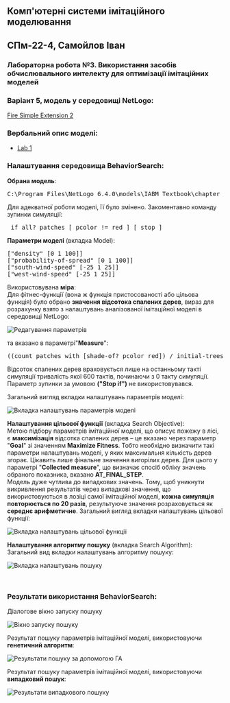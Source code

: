 ## Комп'ютерні системи імітаційного моделювання
## СПм-22-4, Самойлов Іван
### Лабораторна робота №**3**. Використання засобів обчислювального интелекту для оптимізації імітаційних моделей

### Варіант 5, модель у середовищі NetLogo:
[Fire Simple Extension 2](http://www.netlogoweb.org/launch#http://www.netlogoweb.org/assets/modelslib/IABM%20Textbook/chapter%203/Fire%20Extensions/Fire%20Simple%20Extension%202.nlogo)

### Вербальний опис моделі:

 - [Lab 1](https://github.com/ivansamoyloff/lab1)
 
### Налаштування середовища BehaviorSearch:

**Обрана модель**:
<pre>
C:\Program Files\NetLogo 6.4.0\models\IABM Textbook\chapter 3\Fire Extensions\Fire Simple Extension 2.nlogo
</pre>

Для адекватної роботи моделі, її було змінено. Закоментавно команду зупинки симуляції:
<pre>
 if all? patches [ pcolor != red ] [ stop ]
</pre>

**Параметри моделі** (вкладка Model):  
<pre>
["density" [0 1 100]]
["probability-of-spread" [0 1 100]]
["south-wind-speed" [-25 1 25]]
["west-wind-speed" [-25 1 25]]
</pre>
Використовувана **міра**:  
Для фітнес-функції (вона ж функція пристосованості або цільова функція) було обрано **значення відсотока спалених дерев**, вираз для розрахунку взято з налаштувань аналізованої імітаційної моделі в середовищі NetLogo:

![Редагування параметрів](percent_burned.png)

та вказано в параметрі"**Measure**":
<pre>
((count patches with [shade-of? pcolor red]) / initial-trees) * 100
</pre>
Відсоток спалених дерев враховується лише на останньому такті симуляції тривалість якої 600 тактів, починаючи з 0 такту симуляції.  
Параметр зупинки за умовою **("Stop if")** не використовувався.

Загальний вигляд вкладки налаштувань параметрів моделі:

![Вкладка налаштувань параметрів моделі](parameters.png)

**Налаштування цільової функції** (вкладка Search Objective):  
Метою підбору параметрів імітаційної моделі, що описує пожежу в лісі, є **максимізація** відсотка спалених дерев – це вказано через параметр "**Goal**" зі значенням **Maximize Fitness**. Тобто необхідно визначити такі параметри налаштувань моделі, у яких максимальня кількість дерев згорає. Цікавить лише фінальне значення вигорілих дерев. Для цього у параметрі "**Collected measure**", що визначає спосіб обліку значень обраного показника, вказано **AT_FINAL_STEP**.  
Модель дуже чутлива до випадкових значень. Тому, щоб уникнути викривлення результатів через випадкові значення, що використовуються в лозіці самої імітаційної моделі, **кожна симуляція повторюється по 20 разів**, результуюче значення розраховується як **середнє арифметичне**. 
Загальний вигляд вкладки налаштувань цільової функції:

![Вкладка налаштувань цільової функції](objective.png)

**Налаштування алгоритму пошуку** (вкладка Search Algorithm):  
Загальний вид вкладки налаштувань алгоритму пошуку: 

![Вкладка налаштувань пошуку](search.png)

<br>

### Результати використання BehaviorSearch:
Діалогове вікно запуску пошуку 

![Вікно запуску пошуку](dialog.png)

Результат пошуку параметрів імітаційної моделі, використовуючи **генетичний алгоритм**:

![Результати пошуку за допомогою ГА](ga.png)

Результат пошуку параметрів імітаційної моделі, використовуючи **випадковий пошук**:

![Результати випадкового пошуку](rs.png) 
